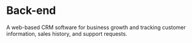 # Back-end
A web-based CRM software for business growth and tracking customer information, sales history, and support requests.
